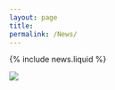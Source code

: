```yaml
---
layout: page
title:
permalink: /News/
---
```


{% include news.liquid %}

<a href='https://clustrmaps.com/site/1c3i0'  title='Visit tracker'><img src='//clustrmaps.com/map_v2.png?cl=ffffff&w=300&t=n&d=bc4bCPEHVvoD06Cy7XsVGJjS6BZgbJFmTaGaSjdN3gw&co=2d78ad&ct=ffffff'/></a>
